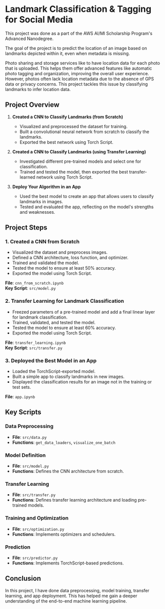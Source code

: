 # Landmark Classification & Tagging for Social Media
This project was done as a part of the AWS AI/Ml Scholarship Program's Advanced Nanodegree.

The goal of the project is to predict the location of an image based on landmarks depicted within it, even when metadata is missing. 

Photo sharing and storage services like to have location data for each photo that is uploaded. This helps them offer advanced features like automatic photo tagging and organization, improving the overall user experience. However, photos often lack location metadata due to the absence of GPS data or privacy concerns. This project tackles this issue by classifying landmarks to infer location data.

## Project Overview

1. **Created a CNN to Classify Landmarks (from Scratch)**  
   - Visualized and preprocessed the dataset for training.
   - Built a convolutional neural network from scratch to classify the landmarks.
   - Exported the best network using Torch Script.
   
2. **Created a CNN to Classify Landmarks (using Transfer Learning)**  
   - Investigated different pre-trained models and select one for classification.
   - Trained and tested the model, then exported the best transfer-learned network using Torch Script.

3. **Deploy Your Algorithm in an App**  
   - Used the best model to create an app that allows users to classify landmarks in images.
   - Tested and evaluated the app, reflecting on the model's strengths and weaknesses.


## Project Steps

### 1. Created a CNN from Scratch

- Visualized the dataset and preprocess images.
- Defined a CNN architecture, loss function, and optimizer.
- Trained and validated the model.
- Tested the model to ensure at least 50% accuracy.
- Exported the model using Torch Script.

**File**: `cnn_from_scratch.ipynb`  
**Key Script**: `src/model.py`

### 2. Transfer Learning for Landmark Classification

- Freezed parameters of a pre-trained model and add a final linear layer for landmark classification.
- Trained, validated, and tested the model.
- Tested the model to ensure at least 60% accuracy.
- Exported the model using Torch Script.

**File**: `transfer_learning.ipynb`  
**Key Script**: `src/transfer.py`

### 3. Deployed the Best Model in an App

- Loaded the TorchScript-exported model.
- Built a simple app to classify landmarks in new images.
- Displayed the classification results for an image not in the training or test sets.

**File**: `app.ipynb`

## Key Scripts

### Data Preprocessing
- **File**: `src/data.py`
- **Functions**: `get_data_loaders`, `visualize_one_batch`

### Model Definition
- **File**: `src/model.py`
- **Functions**: Defines the CNN architecture from scratch.

### Transfer Learning
- **File**: `src/transfer.py`
- **Functions**: Defines transfer learning architecture and loading pre-trained models.

### Training and Optimization
- **File**: `src/optimization.py`
- **Functions**: Implements optimizers and schedulers.

### Prediction
- **File**: `src/predictor.py`
- **Functions**: Implements TorchScript-based predictions.

## Conclusion

In this project, I have done data preprocessing, model training, transfer learning, and app deployment. This has helped me gain a deeper understanding of the end-to-end machine learning pipeline.
